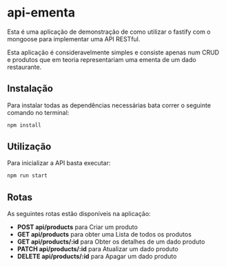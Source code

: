 # api-ementa

Esta é uma aplicação de demonstração de como utilizar o fastify com o mongoose para implementar uma API RESTful.

Esta aplicação é consideravelmente simples e consiste apenas num CRUD e produtos que em teoria representariam uma ementa de um dado restaurante.

## Instalação

Para instalar todas as dependências necessárias bata correr o seguinte comando no terminal:

```sh
npm install
```

## Utilização

Para inicializar a API basta executar:

```sh
npm run start
```

## Rotas

As seguintes rotas estão disponíveis na aplicação:

- **POST api/products** para Criar um produto
- **GET api/products** para obter uma Lista de todos os produtos
- **GET api/products/:id** para Obter os detalhes de um dado produto
- **PATCH api/products/:id** para Atualizar um dado produto
- **DELETE api/products/:id** para Apagar um dado produto
